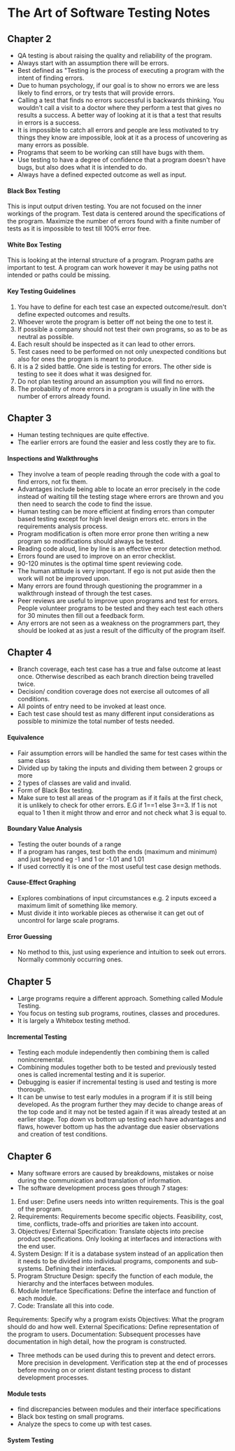 # The Art of Software Testing Notes
## Chapter 2
- QA testing is about raising the quality and reliability of the program.
- Always start with an assumption there will be errors.
- Best defined as "Testing is the process of executing a program with the intent of finding errors.
- Due to human psychology, if our goal is to show no errors we are less likely to find errors, or try tests that will provide errors.
- Calling a test that finds no errors successful is backwards thinking. You wouldn't call a visit to a doctor where they perform a test that gives no results a success. A better way of looking at it is that a test that results in errors is a success.
- It is impossible to catch all errors and people are less motivated to try things they know are impossible, look at it as a process of uncovering as many errors as possible.
- Programs that seem to be working can still have bugs with them.
- Use testing to have a degree of confidence that a program doesn't have bugs, but also does what it is intended to do.
- Always have a defined expected outcome as well as input.

#### Black Box Testing
This is input output driven testing. You are not focused on the inner workings of the program. Test data is centered around the specifications of the program. Maximize the number of errors found with a finite number of tests as it is impossible to test till 100% error free.
 
#### White Box Testing
This is looking at the internal structure of a program. Program paths are important to test. A program can work however it may be using paths not intended or paths could be missing.
 
#### Key Testing Guidelines
1. You have to define for each test case an expected outcome/result.
don't define expected outcomes and results.
1. Whoever wrote the program is better off not being the one to test it.
1. If possible a company should not test their own programs, so as to be as neutral as possible.
1. Each result should be inspected as it can lead to other errors.
1. Test cases need to be performed on not only unexpected conditions but also for ones the program is meant to produce.
1. It is a 2 sided battle. One side is testing for errors. The other side is testing to see it does what it was designed for.
1. Do not plan testing around an assumption you will find no errors.
1. The probability of more errors in a program is usually in line with the number of errors already found.

## Chapter 3
- Human testing techniques are quite effective.
- The earlier errors are found the easier and less costly they are to fix.
 
#### Inspections and Walkthroughs
- They involve a team of people reading through the code with a goal to find errors, not fix them.
- Advantages include being able to locate an error precisely in the code instead of waiting till the testing stage where errors are thrown and you then need to search the code to find the issue.
- Human testing can be more efficient at finding errors than computer based testing except for high level design errors etc. errors in the requirements analysis process.
- Program modification is often more error prone then writing a new program so modifications should always be tested.
- Reading code aloud, line by line is an effective error detection method.
- Errors found are used to improve on an error checklist.
- 90-120 minutes is the optimal time spent reviewing code.
- The human attitude is very important. If ego is not put aside then the work will not be improved upon.
- Many errors are found through questioning the programmer in a walkthrough instead of through the test cases.
- Peer reviews are useful to improve upon programs and test for errors. People volunteer programs to be tested and they each test each others for 30 minutes then fill out a feedback form.
- Any errors are not seen as a weakness on the programmers part, they should be looked at as just a result of the difficulty of the program itself.


## Chapter 4
- Branch coverage, each test case has a true and false outcome at least once. Otherwise described as each branch direction being travelled twice.
- Decision/ condition coverage does not exercise all outcomes of all conditions.
- All points of entry need to be invoked at least once.
- Each test case should test as many different input considerations as possible to minimize the total number of tests needed.
 
#### Equivalence
- Fair assumption errors will be handled the same for test cases within the same class
- Divided up by taking the inputs and dividing them between 2 groups or more
- 2 types of classes are valid and invalid.
- Form of Black Box testing.
- Make sure to test all areas of the program as if it fails at the first check, it is unlikely to check for other errors. E.G if 1==1
else 3==3. If 1 is not equal to 1 then it might throw and error and not check what 3 is equal to.
 
#### Boundary Value Analysis
- Testing the outer bounds of a range
- If a program has ranges, test both the ends (maximum and minimum) and just beyond eg -1 and 1 or -1.01 and 1.01
- If used correctly it is one of the most useful test case design methods.
 
#### Cause-Effect Graphing
- Explores combinations of input circumstances e.g. 2 inputs exceed a maximum limit of something like memory.
- Must divide it into workable pieces as otherwise it can get out of uncontrol for large scale programs.
 
#### Error Guessing
- No method to this, just using experience and intuition to seek out errors. Normally commonly occurring ones.

## Chapter 5
- Large programs require a different approach. Something called Module Testing.
- You focus on testing sub programs, routines, classes and procedures.
- It is largely a Whitebox testing method.
 
#### Incremental Testing
- Testing each module independently then combining them is called nonincremental.
- Combining modules together both to be tested and previously tested ones is called incremental testing and it is superior.
- Debugging is easier if incremental testing is used and testing is more thorough.
- It can be unwise to test early modules in a program if it is still being developed. As the program further they may decide to change areas of the top code and it may not be tested again if it was already tested at an earlier stage.
Top down vs bottom up testing each have advantages and flaws, however bottom up has the advantage due easier observations and creation of test conditions.

## Chapter 6
- Many software errors are caused by breakdowns, mistakes or noise during the communication and translation of information.
- The software development process goes through 7 stages:
1. End user: Define users needs into written requirements. This is the goal of the program.
1. Requirements: Requirements become specific objects. Feasibility, cost, time, conflicts, trade-offs and priorities are taken into account.
1. Objectives/ External Specification: Translate objects into precise product specifications. Only looking at interfaces and interactions with the end user.
1. System Design: If it is a database system instead of an application then it needs to be divided into individual programs, components and sub-systems. Defining their interfaces.
1. Program Structure Design: specify the function of each module, the hierarchy and the interfaces between modules.
1. Module Interface Specifications: Define the interface and function of each module.
1. Code: Translate all this into code.
 
Requirements: Specify why a program exists
Objectives: What the program should do and how well.
External Specifications: Define representation of the program to users.
Documentation: Subsequent processes have documentation in high detail, how the program is constructed.
 
- Three methods can be used during this to prevent and detect errors. More precision in development. Verification step at the end of processes before moving on or orient distant testing process to distant development processes.
 
#### Module tests
- find discrepancies between modules and their interface specifications
- Black box testing on small programs.
- Analyze the specs to come up with test cases.
 
#### System Testing

